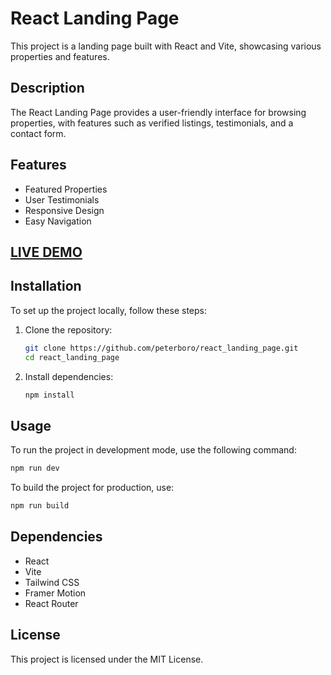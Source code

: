 # React Landing Page

This project is a landing page built with React and Vite, showcasing various properties and features.

## Description
The React Landing Page provides a user-friendly interface for browsing properties, with features such as verified listings, testimonials, and a contact form.

## Features
- Featured Properties
- User Testimonials
- Responsive Design
- Easy Navigation

## [LIVE DEMO](https://petesalhomes.netlify.app/)

## Installation
To set up the project locally, follow these steps:

1. Clone the repository:
   ```bash
   git clone https://github.com/peterboro/react_landing_page.git
   cd react_landing_page
   ```

2. Install dependencies:
   ```bash
   npm install
   ```

## Usage
To run the project in development mode, use the following command:
```bash
npm run dev
```

To build the project for production, use:
```bash
npm run build
```

## Dependencies
- React
- Vite
- Tailwind CSS
- Framer Motion
- React Router

## License
This project is licensed under the MIT License.
